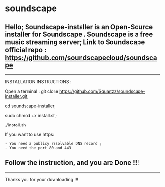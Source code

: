 # soundscape
Hello; Soundscape-installer is an Open-Source installer for Soundscape .
Soundscape is a free music streaming server; Link to Soundscape official repo : https://github.com/soundscapecloud/soundscape
-----------------------------------------------
-------------------------------------------------
INSTALLATION INSTRUCTIONS :

Open a terminal :
  git clone https://github.com/Squartzz/soundscape-installer.git;

  cd soundscape-installer;

  sudo chmod +x install.sh;

  ./install.sh

  If you want to use https:

    - You need a publicy resolvable DNS record ;
    - You need the port 80 and 443

Follow the instruction, and you are Done !!!
-------------------------------------------------
-----------------------------------------------
Thanks you for your downloading !!!

